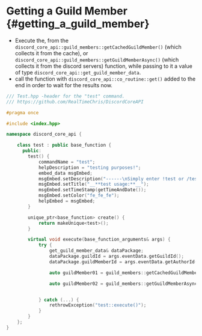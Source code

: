 Getting a Guild Member {#getting_a_guild_member}
============
- Execute the, from the `discord_core_api::guild_members::getCachedGuildMember()` (which collects it from the cache), or `discord_core_api::guild_members::getGuildMemberAsync()` (which collects it from the discord servers) function, while passing to it a value of type `discord_core_api::get_guild_member_data`.
- call the function with `discord_core_api::co_routine::get()` added to the end in order to wait for the results now.

```cpp
/// Test.hpp -header for the "test" command.
/// https://github.com/RealTimeChris/DiscordCoreAPI

#pragma once

#include <index.hpp>

namespace discord_core_api {

	class test : public base_function {
	  public:
		test() {
			commandName = "test";
			helpDescription = "testing purposes!";
			embed_data msgEmbed;
			msgEmbed.setDescription("------\nSimply enter !test or /test!\n------");
			msgEmbed.setTitle("__**test usage:**__");
			msgEmbed.setTimeStamp(getTimeAndDate());
			msgEmbed.setColor("fe_fe_fe");
			helpEmbed = msgEmbed;
		}

		unique_ptr<base_function> create() {
			return makeUnique<test>();
		}

		virtual void execute(base_function_arguments& args) {
			try {
				get_guild_member_data& dataPackage;
				dataPackage.guildId = args.eventData.getGuildId();
				dataPackage.guildMemberId = args.eventData.getAuthorId();

				auto guildMember01 = guild_members::getCachedGuildMember(dataPackage).get();

				auto guildMember02 = guild_members::getGuildMemberAsync(dataPackage).get();


			} catch (...) {
				rethrowException("test::execute()");
			}
		}
	};
}
```
